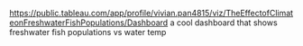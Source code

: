 https://public.tableau.com/app/profile/vivian.pan4815/viz/TheEffectofClimateonFreshwaterFishPopulations/Dashboard
a cool dashboard that shows freshwater fish populations vs water temp
